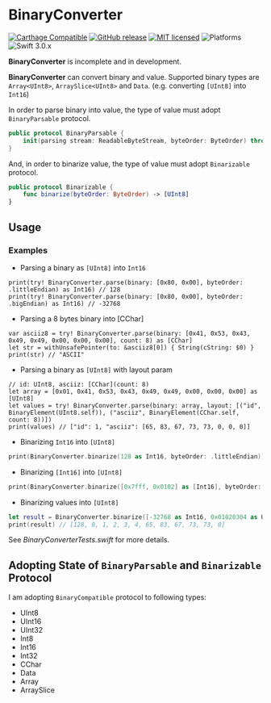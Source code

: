 # BinaryConverter

[![Carthage Compatible](https://img.shields.io/badge/Carthage-compatible-4BC51D.svg?style=flat)](https://github.com/Carthage/Carthage)
[![GitHub release](https://img.shields.io/github/release/takayoshiotake/BinaryConverter.svg)](https://github.com/takayoshiotake/BinaryConverter/releases)
[![MIT licensed](https://img.shields.io/badge/license-MIT-blue.svg)](LICENSE)
![Platforms](http://img.shields.io/badge/platforms-iOS%20|%20macOS-lightgrey.svg?style=flat)
![Swift 3.0.x](http://img.shields.io/badge/Swift-4.2.x-orange.svg?style=flat)

**BinaryConverter** is incomplete and in development.

**BinaryConverter** can convert binary and value. Supported binary types are `Array<UInt8>`, `ArraySlice<UInt8>` and `Data`. (e.g. converting `[UInt8]` into `Int16`)

In order to parse binary into value, the type of value must adopt `BinaryParsable` protocol.

```swift
public protocol BinaryParsable {
    init(parsing stream: ReadableByteStream, byteOrder: ByteOrder) throws
}
```

And, in order to binarize value, the type of value must adopt `Binarizable` protocol.

```swift
public protocol Binarizable {
    func binarize(byteOrder: ByteOrder) -> [UInt8]
}
```

## Usage

### Examples

- Parsing a binary as `[UInt8]` into `Int16`

```
print(try! BinaryConverter.parse(binary: [0x80, 0x00], byteOrder: .littleEndian) as Int16) // 128
print(try! BinaryConverter.parse(binary: [0x80, 0x00], byteOrder: .bigEndian) as Int16) // -32768
```

- Parsing a 8 bytes binary into [CChar]

```
var asciiz8 = try! BinaryConverter.parse(binary: [0x41, 0x53, 0x43, 0x49, 0x49, 0x00, 0x00, 0x00], count: 8) as [CChar]
let str = withUnsafePointer(to: &asciiz8[0]) { String(cString: $0) }
print(str) // "ASCII"
```

- Parsing a binary as `[UInt8]` with layout param

```
// id: UInt8, asciiz: [CChar](count: 8)
let array = [0x01, 0x41, 0x53, 0x43, 0x49, 0x49, 0x00, 0x00, 0x00] as [UInt8]
let values = try! BinaryConverter.parse(binary: array, layout: [("id", BinaryElement(UInt8.self)), ("asciiz", BinaryElement(CChar.self, count: 8))])
print(values) // ["id": 1, "asciiz": [65, 83, 67, 73, 73, 0, 0, 0]]
```

- Binarizing `Int16` into `[UInt8]`

```swift
print(BinaryConverter.binarize(128 as Int16, byteOrder: .littleEndian)) // [128, 0]
```

- Binarizing `[Int16]` into `[UInt8]`

```swift
print(BinaryConverter.binarize([0x7fff, 0x0102] as [Int16], byteOrder: .bigEndian)) // [127, 255, 1, 2]
```
- Binarizing values into `[UInt8]`

```swift
let result = BinaryConverter.binarize([-32768 as Int16, 0x01020304 as UInt32, "ASCII".cString(using: .ascii)!], byteOrder: .bigEndian)
print(result) // [128, 0, 1, 2, 3, 4, 65, 83, 67, 73, 73, 0]
```

See *BinaryConverterTests.swift* for more details.

## Adopting State of `BinaryParsable` and `Binarizable` Protocol

I am adopting `BinaryCompatible` protocol to following types:

- UInt8
- UInt16
- UInt32
- Int8
- Int16
- Int32
- CChar
- Data
- Array<Binarizable>
- ArraySlice<Binarizable>
